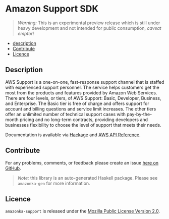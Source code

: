 # Amazon Support SDK

> _Warning:_ This is an experimental preview release which is still under heavy development and not intended for public consumption, _caveat emptor_!

* [description](#description)
* [Contribute](#contribute)
* [Licence](#licence)

## Description

AWS Support is a one-on-one, fast-response support channel that is staffed
with experienced support personnel. The service helps customers get the most
from the products and features provided by Amazon Web Services. There are
four levels, or tiers, of AWS Support: Basic, Developer, Business, and
Enterprise. The Basic tier is free of charge and offers support for account
and billing questions and service limit increases. The other tiers offer an
unlimited number of technical support cases with pay-by-the-month pricing and
no long-term contracts, providing developers and businesses flexibility to
choose the level of support that meets their needs.

Documentation is available via [Hackage](http://hackage.haskell.org/package/amazonka-support)
and [AWS API Reference](http://docs.aws.amazon.com/awssupport/latest/APIReference/Welcome.html).


## Contribute

For any problems, comments, or feedback please create an issue [here on GitHub](https://github.com/brendanhay/amazonka/issues).

> _Note:_ this library is an auto-generated Haskell package. Please see `amazonka-gen` for more information.


## Licence

`amazonka-support` is released under the [Mozilla Public License Version 2.0](http://www.mozilla.org/MPL/).
